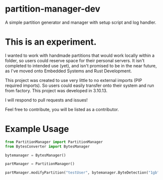 # partition-manager-dev
A simple partition generator and manager with setup script and log handler.


# This is an experiment.
I wanted to work with handmade partitions that would work locally within a folder, so users could reserve space for their personal servers.
It isn't completed to intended use (yet), and isn't promised to be in the near future, as I've moved onto Embedded Systems and Rust Development.

This project was created to use very little to no external imports (PIP required imports). So users could easily transfer onto their system and run from factory.
This project was developed in 3.10.13.

I will respond to pull requests and issues!

Feel free to contribute, you will be listed as a contributor.

# Example Usage
```python
from PartitionManager import PartitionManager
from BytesConverter import BytesManager

bytemanager = BytesManager()

partManager = PartitionManager()

partManager.modifyPartition("testUser", bytemanager.ByteDetection("1gb"), "SIZETO")
```

